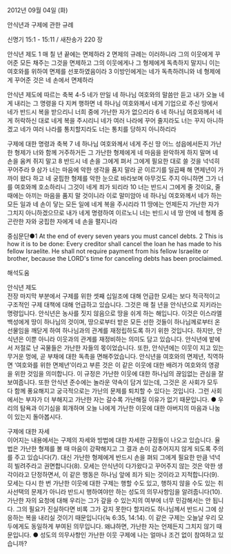 2012년 09월 04일 (화)

안식년과 구제에 관한 규례



신명기 15:1 - 15:11 / 새찬송가 220 장


안식년 제도
1 매 칠 년 끝에는 면제하라 2 면제의 규례는 이러하니라 그의 이웃에게 꾸어준 모든 채주는 그것을 면제하고 그의 이웃에게나 그 형제에게 독촉하지 말지니 이는 여호와를 위하여 면제를 선포하였음이라 3 이방인에게는 네가 독촉하려니와 네 형제에게 꾸어준 것은 네 손에서 면제하라

안식년 제도에 따르는 축복
4-5 네가 만일 네 하나님 여호와의 말씀만 듣고 내가 오늘 네게 내리는 그 명령을 다 지켜 행하면 네 하나님 여호와께서 네게 기업으로 주신 땅에서 네가 반드시 복을 받으리니 너희 중에 가난한 자가 없으리라 6 네 하나님 여호와께서 네게 허락하신 대로 네게 복을 주시리니 네가 여러 나라에 꾸어 줄지라도 너는 꾸지 아니하겠고 네가 여러 나라를 통치할지라도 너는 통치를 당하지 아니하리라

구제에 대한 명령과 축복
7 네 하나님 여호와께서 네게 주신 땅 어느 성읍에서든지 가난한 형제가 너와 함께 거주하거든 그 가난한 형제에게 네 마음을 완악하게 하지 말며 네 손을 움켜 쥐지 말고 8 반드시 네 손을 그에게 펴서 그에게 필요한 대로 쓸 것을 넉넉히 꾸어주라 9 삼가 너는 마음에 악한 생각을 품지 말라 곧 이르기를 일곱째 해 면제년이 가까이 왔다 하고 네 궁핍한 형제를 악한 눈으로 바라보며 아무것도 주지 아니하면 그가 너를 여호와께 호소하리니 그것이 네게 죄가 되리라 10 너는 반드시 그에게 줄 것이요, 줄 때에는 아끼는 마음을 품지 말 것이니라 이로 말미암아 네 하나님 여호와께서 네가 하는 모든 일과 네 손이 닿는 모든 일에 네게 복을 주시리라 11 땅에는 언제든지 가난한 자가 그치지 아니하겠으므로 내가 네게 명령하여 이르노니 너는 반드시 네 땅 안에 네 형제 중 곤란한 자와 궁핍한 자에게 네 손을 펼지니라

중심문단●1 At the end of every seven years you must cancel debts. 2 This is how it is to be done: Every creditor shall cancel the loan he has made to his fellow Israelite. He shall not require payment from his fellow Israelite or brother, because the LORD's time for canceling debts has been proclaimed.

해석도움





안식년 제도  
전장 마지막 부분에서 구제를 위한 셋째 십일조에 대해 언급한 모세는 보다 적극적이고 구조적인 구제 대책에 대해 언급하고 있습니다. 그것은 매 칠 년을 안식년으로 지키라는 명령입니다. 안식년은 농사를 짓지 않음으로 땅을 쉬게 하는 해입니다. 이것은 이스라엘 백성에게 땅이 하나님의 것이며, 땅으로부터 받은 모든 선한 것들이 하나님께로부터 온 선물임을 깨닫게 하여 하나님과의 관계를 재정립하도록 하기 위한 것입니다. 하지만, 안식년은 이뿐 아니라 이웃과의 관계를 재정비하는 의미도 담고 있습니다. 안식년에 밭에서 저절로 난 곡물들은 가난한 자들의 몫이었습니다. 또한, 안식년에는 이웃이 지고 있는 무거운 멍에, 곧 부채에 대한 독촉을 면해주었습니다. 안식년을 여호와의 면제년, 직역하면 ‘여호와를 위한 면제년’이라고 부른 것은 이 같은 이웃에 대한 배려가 여호와의 영광을 위한 것임을 의미합니다. 이 규정은 가난한 이웃에 대한 하나님의 끊임없는 관심을 잘 보여줍니다. 또한 안식년 준수에는 놀라운 약속이 담겨 있는데, 그것은 온 사회가 모두 다 함께 풍요해지고 궁극적으로는 가난의 문제를 퇴치할 수 있다는 것입니다. 그런 사회에서는 부자가 더 부해지고 가난한 자는 갈수록 가난해질 이유가 없기 때문입니다.
● 우리의 탐욕과 이기심을 회개하며 오늘 나에게 가난한 이웃에 대한 아버지의 마음과 나눔이 있는지 돌아봅시다.

구제에 대한 자세  
이어지는 내용에서는 구제의 자세와 방법에 대한 자세한 규정들이 나오고 있습니다. 율법은 가난한 형제를 볼 때 마음이 강퍅해지고 그 결과 손이 감추어지지 않게 되도록 주의를 주고 있습니다(7). 대신 가난한 형제에게 반드시 손을 펴되 그에게 필요한 만큼 넉넉히 빌려주라고 권면합니다(8). 모세는 안식년이 다가왔다고 꾸어주지 않는 것은 악한 생각이라고 단정하면서, 이 같은 행동은 하나님 앞에 죄가 되는 것이라고 지적합니다(9). 모세는 다시 한 번 가난한 이웃에 대한 구제는 행할 수도 있고, 행하지 않을 수도 있는 취사선택의 문제가 아니라 반드시 행하여야만 하는 성도의 의무사항임을 알려줍니다(10). 가난한 자의 요청에 대해 우리는 그가 갚을 수 있는지의 여부에 너무 민감해서는 안 됩니다. 그의 필요가 진실하다면 비록 그가 갚지 못한다 할지라도 하나님께서 반드시 그에 상응하는 복을 내리실 것이기 때문입니다(눅 6:35, 14:14). 이 같은 구제는 오늘날 우리 모두에게도 동일하게 부여된 의무입니다. 왜냐하면, 가난한 자는 언제든지 그치지 않기 때문입니다.
● 성도의 의무사항인 가난한 이웃 구제에 나는 얼마나 조건 없이 참여하고 있습니까?